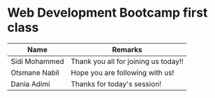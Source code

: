 # Web Development Bootcamp first class

| Name  | Remarks |
| ------------- | ------------- |
| Sidi Mohammed  | Thank you all for joining us today!!  |
| Otsmane Nabil  | Hope you are following with us!  |
| Dania Adimi  | Thanks for today's session!  |

